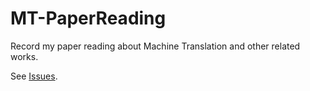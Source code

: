# MT-PaperReading
Record my paper reading about Machine Translation and other related works.

See [Issues](https://github.com/wangqiangneu/MT-PaperReading/issues).
